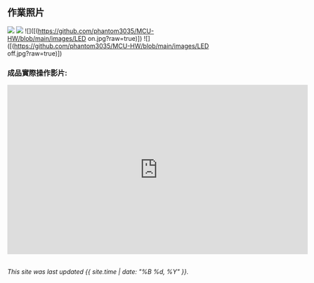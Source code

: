 ## 作業照片
![]([(https://github.com/phantom3035/MCU-HW/blob/main/images/off.jpg?raw=true)])
![]([(https://github.com/phantom3035/MCU-HW/blob/main/images/on.jpg?raw=true)])
![]([(https://github.com/phantom3035/MCU-HW/blob/main/images/LED on.jpg?raw=true)])
![]([(https://github.com/phantom3035/MCU-HW/blob/main/images/LED off.jpg?raw=true)])

### 成品實際操作影片:
<iframe width="684" height="385" src="https://www.youtube.com/embed/QGGFdLfzZkc" title="微控制介面與驅動設計 期中作業-藍芽遙控機器人" frameborder="0" allow="accelerometer; autoplay; clipboard-write; encrypted-media; gyroscope; picture-in-picture; web-share" allowfullscreen></iframe>
<br>
<br>

*This site was last updated {{ site.time | date: "%B %d, %Y" }}.*



